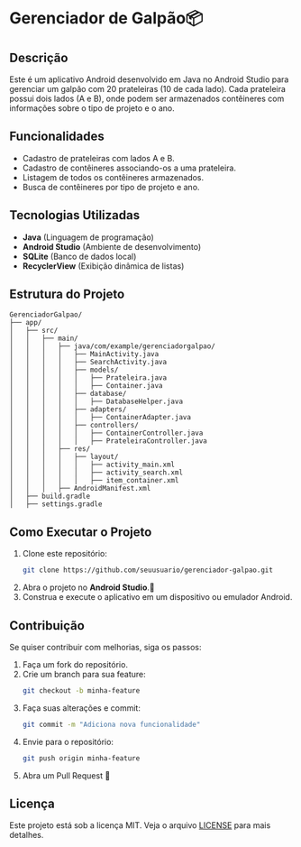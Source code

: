 # Gerenciador de Galpão📦

## Descrição
Este é um aplicativo Android desenvolvido em Java no Android Studio para gerenciar um galpão com 20 prateleiras (10 de cada lado). Cada prateleira possui dois lados (A e B), onde podem ser armazenados contêineres com informações sobre o tipo de projeto e o ano.

## Funcionalidades
- Cadastro de prateleiras com lados A e B.
- Cadastro de contêineres associando-os a uma prateleira.
- Listagem de todos os contêineres armazenados.
- Busca de contêineres por tipo de projeto e ano.

## Tecnologias Utilizadas
- **Java** (Linguagem de programação)
- **Android Studio** (Ambiente de desenvolvimento)
- **SQLite** (Banco de dados local)
- **RecyclerView** (Exibição dinâmica de listas)

## Estrutura do Projeto
```
GerenciadorGalpao/
├── app/
│   ├── src/
│   │   ├── main/
│   │   │   ├── java/com/example/gerenciadorgalpao/
│   │   │   │   ├── MainActivity.java
│   │   │   │   ├── SearchActivity.java
│   │   │   │   ├── models/
│   │   │   │   │   ├── Prateleira.java
│   │   │   │   │   ├── Container.java
│   │   │   │   ├── database/
│   │   │   │   │   ├── DatabaseHelper.java
│   │   │   │   ├── adapters/
│   │   │   │   │   ├── ContainerAdapter.java
│   │   │   │   ├── controllers/
│   │   │   │   │   ├── ContainerController.java
│   │   │   │   │   ├── PrateleiraController.java
│   │   │   ├── res/
│   │   │   │   ├── layout/
│   │   │   │   │   ├── activity_main.xml
│   │   │   │   │   ├── activity_search.xml
│   │   │   │   │   ├── item_container.xml
│   │   │   ├── AndroidManifest.xml
│   ├── build.gradle
│   ├── settings.gradle
```

## Como Executar o Projeto
1. Clone este repositório:
   ```sh
   git clone https://github.com/seuusuario/gerenciador-galpao.git
   ```
2. Abra o projeto no **Android Studio**.🤳
3. Construa e execute o aplicativo em um dispositivo ou emulador Android.

## Contribuição
Se quiser contribuir com melhorias, siga os passos:
1. Faça um fork do repositório.
2. Crie um branch para sua feature:
   ```sh
   git checkout -b minha-feature
   ```
3. Faça suas alterações e commit:
   ```sh
   git commit -m "Adiciona nova funcionalidade"
   ```
4. Envie para o repositório:
   ```sh
   git push origin minha-feature
   ```
5. Abra um Pull Request 🚀

## Licença
Este projeto está sob a licença MIT. Veja o arquivo [LICENSE](LICENSE) para mais detalhes.

